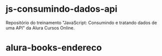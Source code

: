 # js-consumindo-dados-api
Repositório do treinamento "JavaScript: Consumindo e tratando dados de uma API" da Alura Cursos Online.
# alura-books-endereco
